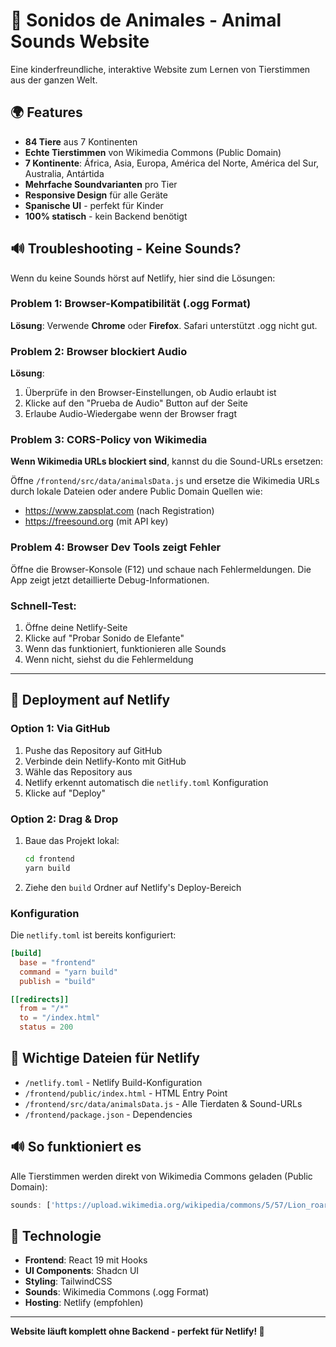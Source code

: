 # 🦁 Sonidos de Animales - Animal Sounds Website

Eine kinderfreundliche, interaktive Website zum Lernen von Tierstimmen aus der ganzen Welt.

## 🌍 Features

- **84 Tiere** aus 7 Kontinenten
- **Echte Tierstimmen** von Wikimedia Commons (Public Domain)
- **7 Kontinente**: África, Asia, Europa, América del Norte, América del Sur, Australia, Antártida
- **Mehrfache Soundvarianten** pro Tier
- **Responsive Design** für alle Geräte
- **Spanische UI** - perfekt für Kinder
- **100% statisch** - kein Backend benötigt

## 🔊 Troubleshooting - Keine Sounds?

Wenn du keine Sounds hörst auf Netlify, hier sind die Lösungen:

### Problem 1: Browser-Kompatibilität (.ogg Format)

**Lösung**: Verwende **Chrome** oder **Firefox**. Safari unterstützt .ogg nicht gut.

### Problem 2: Browser blockiert Audio

**Lösung**: 
1. Überprüfe in den Browser-Einstellungen, ob Audio erlaubt ist
2. Klicke auf den "Prueba de Audio" Button auf der Seite
3. Erlaube Audio-Wiedergabe wenn der Browser fragt

### Problem 3: CORS-Policy von Wikimedia

**Wenn Wikimedia URLs blockiert sind**, kannst du die Sound-URLs ersetzen:

Öffne `/frontend/src/data/animalsData.js` und ersetze die Wikimedia URLs durch lokale Dateien oder andere Public Domain Quellen wie:
- https://www.zapsplat.com (nach Registration)
- https://freesound.org (mit API key)

### Problem 4: Browser Dev Tools zeigt Fehler

Öffne die Browser-Konsole (F12) und schaue nach Fehlermeldungen. Die App zeigt jetzt detaillierte Debug-Informationen.

### Schnell-Test:

1. Öffne deine Netlify-Seite
2. Klicke auf "Probar Sonido de Elefante" 
3. Wenn das funktioniert, funktionieren alle Sounds
4. Wenn nicht, siehst du die Fehlermeldung

---

## 🚀 Deployment auf Netlify

### Option 1: Via GitHub

1. Pushe das Repository auf GitHub
2. Verbinde dein Netlify-Konto mit GitHub
3. Wähle das Repository aus
4. Netlify erkennt automatisch die `netlify.toml` Konfiguration
5. Klicke auf "Deploy"

### Option 2: Drag & Drop

1. Baue das Projekt lokal:
   ```bash
   cd frontend
   yarn build
   ```

2. Ziehe den `build` Ordner auf Netlify's Deploy-Bereich

### Konfiguration

Die `netlify.toml` ist bereits konfiguriert:
```toml
[build]
  base = "frontend"
  command = "yarn build"
  publish = "build"

[[redirects]]
  from = "/*"
  to = "/index.html"
  status = 200
```

## 📂 Wichtige Dateien für Netlify

- `/netlify.toml` - Netlify Build-Konfiguration
- `/frontend/public/index.html` - HTML Entry Point
- `/frontend/src/data/animalsData.js` - Alle Tierdaten & Sound-URLs
- `/frontend/package.json` - Dependencies

## 🔊 So funktioniert es

Alle Tierstimmen werden direkt von Wikimedia Commons geladen (Public Domain):
```javascript
sounds: ['https://upload.wikimedia.org/wikipedia/commons/5/57/Lion_roar.ogg']
```

## 🎨 Technologie

- **Frontend**: React 19 mit Hooks
- **UI Components**: Shadcn UI
- **Styling**: TailwindCSS
- **Sounds**: Wikimedia Commons (.ogg Format)
- **Hosting**: Netlify (empfohlen)

---

**Website läuft komplett ohne Backend - perfekt für Netlify! 🎉**
